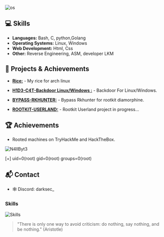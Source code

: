 ![os](https://github.com/user-attachments/assets/8dedfd3e-0409-4300-9157-8c3a1b3606e0)


## **💻 Skills**

- **Languages:** Bash, C, python,Golang
- **Operating Systems:** Linux, Windows
- **Web Development:** Html, Css
- **Other:** Reverse Engineering, ASM, developer LKM

## **🚀 Projects & Achievements**

- **[Rice:](https://github.com/DARKSECshell/rice_arch)** - My rice for arch linux
  
- **[H1D3-C4T-Backdoor Linux/Windows :](https://github.com/NullByte-7w7/H1D3-C4T)** - Backdoor For Linux/Windows.

- **[BYPASS-RKHUNTER:](https://github.com/DARKSECshell/BYPASS-RKHUNTER)** - Bypass Rkhunter for rootkit diamorphine.
- **[ROOTKIT-USERLAND:](https://github.com/DARKSECshell/ROOTKIT-USERLAND)** - Rootkit Userland project in progress...


## **🏆 Achievements**

- Rooted machines on TryHackMe and HackTheBox.

![N4llByt3](https://github.com/user-attachments/assets/86971b73-bc5e-46ac-9919-1385196f8e7f)


 [+] uid=0(root) gid=0(root) groups=0(root)

## **📬 Contact**

-  🕸️ Discord: darksec_

<h3>Skills</h3>

![Skills](https://skillicons.dev/icons?i=bash,c,linux)

> "There is only one way to avoid criticism: do nothing, say nothing, and be nothing."
(Aristotle)

